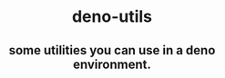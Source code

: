 <h1 align="center">deno-utils</h1>
<h2 align="center">some utilities you can use in a deno environment.</h2>


